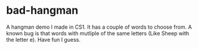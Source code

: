 # bad-hangman
A hangman demo I made in CS1. It has a couple of words to choose from. A known bug is that words with mutliple of the same letters (Like Sheep with the letter e). Have fun I guess.
